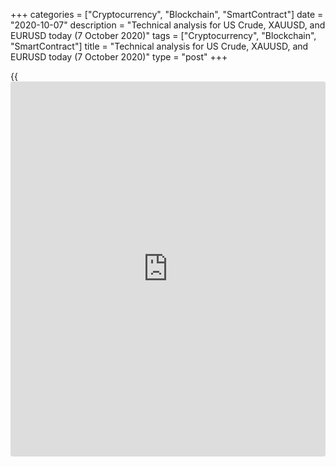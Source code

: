 +++
categories = ["Cryptocurrency", "Blockchain", "SmartContract"]
date = "2020-10-07"
description = "Technical analysis for US Crude, XAUUSD, and EURUSD today (7 October 2020)"
tags = ["Cryptocurrency", "Blockchain", "SmartContract"]
title = "Technical analysis for US Crude, XAUUSD, and EURUSD today (7 October 2020)"
type = "post"
+++

{{<iframe id="large-banner" src="https://www.bounty.group/#slide=4.0" width="100%" height="600" scrolling="no" style="border: 0px solid rgb(216, 221, 230); border-radius: 3px;">}}

2020-10-07

2020-10-07

Short-term forecast for oil, gold, and EURUSD for 07.10.2020Alex
Rodionov

I welcome my colleagues! I have made a price forecast for US Crude,
XAUUSD, and EURUSD using a combination of margin zones methodology and
technical analysis. Based on the market analysis, I suggest entry
signals for day traders.

The EURUSD didn’t test the key resistance of the medium-term downtrend
[1.1832 – 1.1812] yesterday. The correction continues.

The article covers the following subjects:

## Oil price forecast for today: USCrude analysis

After the key support of the middle-term uptrend [37.34 - 36.72] was
tested, the price has started rising. Expect a buy pattern and enter
purchases. The upside target will be at the high of September 18, and
next, at the high of August 18.

An alternative scenario suggests the price break out the key support and
consolidate below. If so, the price will drop to Target Zone 2 [31.14 —
30.52].

The short-term oil trend has turned up, as the price broke out the key
resistance [39.53 – 39.26] and the US session closed the price above.
The previous scenario to sell didn’t work out. It is relevant to buy
with the target in the upper Target Zone [42.56 – 42.01].

Enter purchases on the correction today in the strong resistance zones,
Additional Zone [39.38 - 39.24] and Intermediary Zone [38.00 – 37.73].

It is not relevant to sell oil.

### [USCrude ][1]trading ideas for today:

  1. Buy according to the pattern in Additional Zone [39.38 - 39.24]. TakeProfit: Target Zone [42.56 - 42.01]. StopLoss: according to the pattern rules.

  2. Buy according to the pattern in Intermediary Zone [38.00 - 37.73]. TakeProfit: Target Zone [42.56 - 42.01]. StopLoss: according to the pattern rules.

* * *

## Gold price forecast for today: XAUUSD analysis

Gold traders yesterday reacted to the test of the strong resistance zone
of [1922.4 – 1913.1]. Hold middle-term sell trades down to the target in
Target Zone 2 [1829.4 – 1820.1]. The medium-term gold trend is down.

In the short-term chart, the price is being corrected down in the short-
term uptrend. Yesterday, the price broke out Additional Zone [1894.6 –
1892.0]. The price should test Intermediary Zone [1868.3 – 1863.1] today
or tomorrow.

Intermediary Zone is the trend border. If it is broken out, the trend
will turn down, and we shall enter short-term sell trades with the
target in the lower Target Zone [1815.8 — 1805.3].

### [XAUUSD][2] trading ideas for today:

Hold down medium-term sell trades entered in the zone of [1922.4 -
1913.1]. TakeProfit: Target Zone 2 [1829.4 - 1820.1]. StopLoss: 1935.0.

* * *

## Euro/Dollar forecast for today: EURUSD analysis

The EURUSD didn’t test the key resistance of the medium-term downtrend
[1.1832 – 1.1812] yesterday. The correction continues. After the test, I
recommend entering sell trades according to the pattern.

The euro local trend is up. The upside target is the upper Target Zone
[1.1832 - 1.1812].

Yesterday, the price was corrected down to the zone of good buy prices
[1.1757 – 1.1697]. To detail the entry point within the zone, we can use
the trendline and the mirror level drawn from the 1-2-3 pattern.

I recommend buying the euro today. One could buy at the current prices.
Set the take profit in the green zone, stop loss is below the trend
line, as a sufficient distance.

### [EURUSD][3] trading ideas for today:

Buy at the current prices. TakeProfit: Target Zone [1.1832 - 1.1812].
StopLoss: 1.1714.

* * *

P.S. Did you like my article? Share it in social networks: it will be
the best “thank you" :)

Ask me questions and comment below. I’ll be glad to answer your
questions and give necessary explanations.

 **Useful links:**

  * I recommend trying to trade with a reliable broker [here][4]. The system allows you to trade by yourself or copy successful traders from all across the globe.
  * Use my promo-code BLOG for getting deposit bonus 50% on LiteForex platform. Just enter this code in the appropriate field while [depositing][5] your trading account.
  * Telegram chat for traders: <t.me/liteforexengchat>. We are sharing the signals and trading experience
  * Telegram channel with high-quality analytics, Forex reviews, training articles, and other useful things for traders <t.me/liteforex>

## Price chart of EURUSD in real time mode

The content of this article reflects the author’s opinion and does not
necessarily reflect the official position of LiteForex. The material
published on this page is provided for informational purposes only and
should not be considered as the provision of investment advice for the
purposes of Directive 2004/39/EC.

Rate this article:

{{value}}

( {{count}} {{title}} )

   1. my.liteforex.com/trading?type=oil
   2. my.liteforex.com/trading/chart?symbol=XAUUSD
   3. my.liteforex.com/trading/chart?symbol=EURUSD
   4. my.liteforex.com/?category=analysts-opinions&slug=short-term-forecast-for-oil-gold-and-eurusd-for-07102020&openPopup=%2Fregistration%2Fpopup&utm_source=blog&utm_medium=article&utm_campaign=bonus
   5. my.liteforex.com/deposit/?category=analysts-opinions&slug=short-term-forecast-for-oil-gold-and-eurusd-for-07102020&promo_code=BLOG&utm_source=blog&utm_medium=article&utm_campaign=bonus